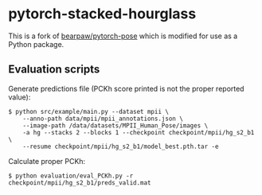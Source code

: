 # pytorch-stacked-hourglass

This is a fork of [bearpaw/pytorch-pose](https://github.com/bearpaw/pytorch-pose) which is modified
for use as a Python package.

## Evaluation scripts

Generate predictions file (PCKh score printed is not the proper reported value):

```
$ python src/example/main.py --dataset mpii \
    --anno-path data/mpii/mpii_annotations.json \
    --image-path /data/datasets/MPII_Human_Pose/images \
    -a hg --stacks 2 --blocks 1 --checkpoint checkpoint/mpii/hg_s2_b1 \
    --resume checkpoint/mpii/hg_s2_b1/model_best.pth.tar -e
```

Calculate proper PCKh:

```
$ python evaluation/eval_PCKh.py -r checkpoint/mpii/hg_s2_b1/preds_valid.mat
```

